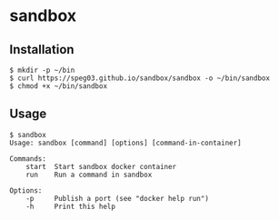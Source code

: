 sandbox
=======

Installation
------------

```
$ mkdir -p ~/bin
$ curl https://speg03.github.io/sandbox/sandbox -o ~/bin/sandbox
$ chmod +x ~/bin/sandbox
```

Usage
-----

```
$ sandbox
Usage: sandbox [command] [options] [command-in-container]

Commands:
    start  Start sandbox docker container
    run    Run a command in sandbox

Options:
    -p     Publish a port (see "docker help run")
    -h     Print this help
```
